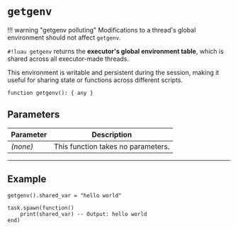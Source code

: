 # `getgenv`

!!! warning "getgenv polluting"
    Modifications to a thread's global environment should not affect `getgenv`.

`#!luau getgenv` returns the **executor's global environment table**, which is shared across all executor-made threads.

This environment is writable and persistent during the session, making it useful for sharing state or functions across different scripts.

```luau
function getgenv(): { any }
```

## Parameters

| Parameter | Description                      |
|-----------|----------------------------------|
| *(none)*  | This function takes no parameters. |

---

## Example

```luau title="Storing values across scripts using getgenv" linenums="1"
getgenv().shared_var = "hello world"

task.spawn(function()
    print(shared_var) -- Output: hello world
end)
```
